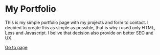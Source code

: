 # My Portfolio

This is my simple portfolio page with my projects and form to contact. I decided to create this as simple as possible, that is why i used only HTML, Less and Javascript. I belive that decision also provide on better SEO and UX.

[Go to page](https://szymon.debno.com/)

